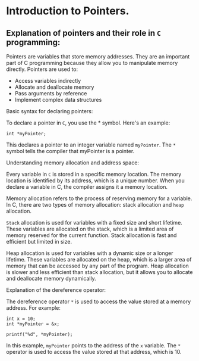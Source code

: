 # Introduction to Pointers.

## Explanation of pointers and their role in `C` programming:

Pointers are variables that store memory addresses. They are an important part of C programming because they allow you to manipulate memory directly. Pointers are used to:

- Access variables indirectly
- Allocate and deallocate memory
- Pass arguments by reference
- Implement complex data structures

Basic syntax for declaring pointers:

To declare a pointer in `C`, you use the * symbol. Here's an example:

```
int *myPointer;
```

This declares a pointer to an integer variable named `myPointer`. The `*` symbol tells the compiler that myPointer is a pointer.

Understanding memory allocation and address space:

Every variable in `C` is stored in a specific memory location. The memory location is identified by its address, which is a unique number. When you declare a variable in C, the compiler assigns it a memory location.

Memory allocation refers to the process of reserving memory for a variable. In C, there are two types of memory allocation: stack allocation and `heap` allocation.

`Stack` allocation is used for variables with a fixed size and short lifetime. These variables are allocated on the stack, which is a limited area of memory reserved for the current function. Stack allocation is fast and efficient but limited in size.

Heap allocation is used for variables with a dynamic size or a longer lifetime. These variables are allocated on the heap, which is a larger area of memory that can be accessed by any part of the program. Heap allocation is slower and less efficient than stack allocation, but it allows you to allocate and deallocate memory dynamically.

Explanation of the dereference operator:

The dereference operator `*` is used to access the value stored at a memory address. For example:

```
int x = 10;
int *myPointer = &x;

printf("%d", *myPointer);
```
In this example, `myPointer` points to the address of the `x` variable. The `*` operator is used to access the value stored at that address, which is 10.
